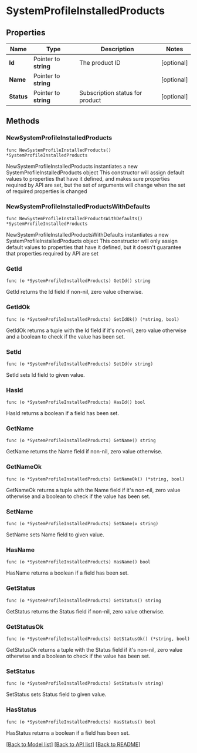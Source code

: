 # SystemProfileInstalledProducts

## Properties

Name | Type | Description | Notes
------------ | ------------- | ------------- | -------------
**Id** | Pointer to **string** | The product ID | [optional] 
**Name** | Pointer to **string** |  | [optional] 
**Status** | Pointer to **string** | Subscription status for product | [optional] 

## Methods

### NewSystemProfileInstalledProducts

`func NewSystemProfileInstalledProducts() *SystemProfileInstalledProducts`

NewSystemProfileInstalledProducts instantiates a new SystemProfileInstalledProducts object
This constructor will assign default values to properties that have it defined,
and makes sure properties required by API are set, but the set of arguments
will change when the set of required properties is changed

### NewSystemProfileInstalledProductsWithDefaults

`func NewSystemProfileInstalledProductsWithDefaults() *SystemProfileInstalledProducts`

NewSystemProfileInstalledProductsWithDefaults instantiates a new SystemProfileInstalledProducts object
This constructor will only assign default values to properties that have it defined,
but it doesn't guarantee that properties required by API are set

### GetId

`func (o *SystemProfileInstalledProducts) GetId() string`

GetId returns the Id field if non-nil, zero value otherwise.

### GetIdOk

`func (o *SystemProfileInstalledProducts) GetIdOk() (*string, bool)`

GetIdOk returns a tuple with the Id field if it's non-nil, zero value otherwise
and a boolean to check if the value has been set.

### SetId

`func (o *SystemProfileInstalledProducts) SetId(v string)`

SetId sets Id field to given value.

### HasId

`func (o *SystemProfileInstalledProducts) HasId() bool`

HasId returns a boolean if a field has been set.

### GetName

`func (o *SystemProfileInstalledProducts) GetName() string`

GetName returns the Name field if non-nil, zero value otherwise.

### GetNameOk

`func (o *SystemProfileInstalledProducts) GetNameOk() (*string, bool)`

GetNameOk returns a tuple with the Name field if it's non-nil, zero value otherwise
and a boolean to check if the value has been set.

### SetName

`func (o *SystemProfileInstalledProducts) SetName(v string)`

SetName sets Name field to given value.

### HasName

`func (o *SystemProfileInstalledProducts) HasName() bool`

HasName returns a boolean if a field has been set.

### GetStatus

`func (o *SystemProfileInstalledProducts) GetStatus() string`

GetStatus returns the Status field if non-nil, zero value otherwise.

### GetStatusOk

`func (o *SystemProfileInstalledProducts) GetStatusOk() (*string, bool)`

GetStatusOk returns a tuple with the Status field if it's non-nil, zero value otherwise
and a boolean to check if the value has been set.

### SetStatus

`func (o *SystemProfileInstalledProducts) SetStatus(v string)`

SetStatus sets Status field to given value.

### HasStatus

`func (o *SystemProfileInstalledProducts) HasStatus() bool`

HasStatus returns a boolean if a field has been set.


[[Back to Model list]](../README.md#documentation-for-models) [[Back to API list]](../README.md#documentation-for-api-endpoints) [[Back to README]](../README.md)


